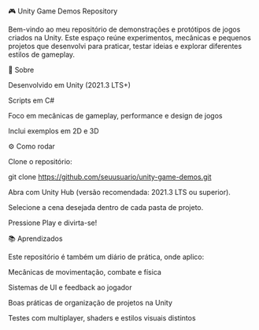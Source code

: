 🎮 Unity Game Demos Repository

Bem-vindo ao meu repositório de demonstrações e protótipos de jogos criados na Unity.
Este espaço reúne experimentos, mecânicas e pequenos projetos que desenvolvi para praticar, testar ideias e explorar diferentes estilos de gameplay.

🚀 Sobre

Desenvolvido em Unity (2021.3 LTS+)

Scripts em C#

Foco em mecânicas de gameplay, performance e design de jogos

Inclui exemplos em 2D e 3D

⚙️ Como rodar

Clone o repositório:

git clone https://github.com/seuusuario/unity-game-demos.git


Abra com Unity Hub (versão recomendada: 2021.3 LTS ou superior).

Selecione a cena desejada dentro de cada pasta de projeto.

Pressione Play e divirta-se!

📚 Aprendizados

Este repositório é também um diário de prática, onde aplico:

Mecânicas de movimentação, combate e física

Sistemas de UI e feedback ao jogador

Boas práticas de organização de projetos na Unity

Testes com multiplayer, shaders e estilos visuais distintos

